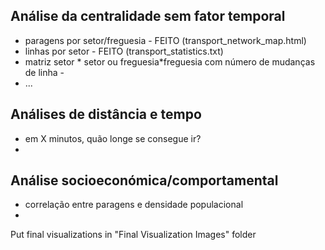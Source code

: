 ## Análise da centralidade sem fator temporal
- paragens por setor/freguesia - FEITO (transport_network_map.html)
- linhas por setor - FEITO (transport_statistics.txt)
- matriz setor * setor ou freguesia*freguesia com número de mudanças de linha - 
- ...

## Análises de distância e tempo
- em X minutos, quão longe se consegue ir?
- 

## Análise socioeconómica/comportamental
- correlação entre paragens e densidade populacional
- 


Put final visualizations in "Final Visualization Images" folder